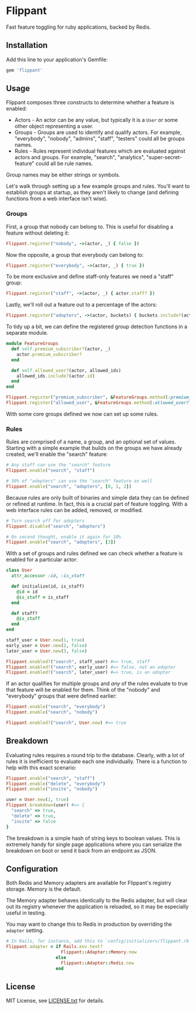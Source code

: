 # Flippant

Fast feature toggling for ruby applications, backed by Redis.

## Installation

Add this line to your application's Gemfile:

```ruby
gem 'flippant'
```

## Usage

Flippant composes three constructs to determine whether a feature is enabled:

* Actors - An actor can be any value, but typically it is a `User` or
  some other object representing a user.
* Groups - Groups are used to identify and qualify actors. For example,
  "everybody", "nobody", "admins", "staff", "testers" could all be groups names.
* Rules - Rules represent individual features which are evaluated against actors
  and groups. For example, "search", "analytics", "super-secret-feature" could
  all be rule names.

Group names may be either strings or symbols.

Let's walk through setting up a few example groups and rules. You'll want to
establish groups at startup, as they aren't likely to change (and defining
functions from a web interface isn't wise).

### Groups

First, a group that nobody can belong to. This is useful for disabling a feature
without deleting it:

```ruby
Flippant.register("nobody", ->(actor, _) { false })
```

Now the opposite, a group that everybody can belong to:

```ruby
Flippant.register("everybody", ->(actor, _) { true })
```

To be more exclusive and define staff-only features we need a "staff" group:

```ruby
Flippant.register("staff", ->(actor, _) { actor.staff? })
```

Lastly, we'll roll out a feature out to a percentage of the actors:

```ruby
Flippant.register("adopters", ->(actor, buckets) { buckets.include?(actor.id % 10) })
```

To tidy up a bit, we can define the registered group detection functions in a separate module.

```ruby
module FeatureGroups
  def self.premium_subscriber?(actor, _)
    actor.premium_subscriber?
  end

  def self.allowed_user?(actor, allowed_ids)
    allowed_ids.include?(actor.id)
  end
end

Flippant.register("premium_subscriber", &FeatureGroups.method(:premium_subscriber?))
Flippant.register("allowed_user", &FeatureGroups.method(:allowed_user?))
```


With some core groups defined we now can set up some rules.

### Rules

Rules are comprised of a name, a group, and an optional set of values. Starting
with a simple example that builds on the groups we have already created, we'll
enable the "search" feature:

```ruby
# Any staff can use the "search" feature
Flippant.enable("search", "staff")

# 30% of "adopters" can use the "search" feature as well
Flippant.enable("search", "adopters", [0, 1, 2])
```

Because rules are only built of binaries and simple data they can be defined or
refined at runtime. In fact, this is a crucial part of feature toggling. With a
web interface rules can be added, removed, or modified.

```ruby
# Turn search off for adopters
Flippant.disable("search", "adopters")

# On second thought, enable it again for 10%
Flippant.enable("search", "adopters", [3])
```

With a set of groups and rules defined we can check whether a feature is
enabled for a particular actor:

```ruby
class User
  attr_accessor :id, :is_staff

  def initialize(id, is_staff)
    @id = id
    @is_staff = is_staff
  end

  def staff?
    @is_staff
  end
end

staff_user = User.new(1, true)
early_user = User.new(2, false)
later_user = User.new(3, false)

Flippant.enabled?("search", staff_user) #=> true, staff
Flippant.enabled?("search", early_user) #=> false, not an adopter
Flippant.enabled?("search", later_user) #=> true, is an adopter
```

If an actor qualifies for multiple groups and *any* of the rules evaluate to
true that feature will be enabled for them. Think of the "nobody" and
"everybody" groups that were defined earlier:

```ruby
Flippant.enable("search", "everybody")
Flippant.enable("search", "nobody")

Flippant.enabled?("search", User.new) #=> true
```

## Breakdown

Evaluating rules requires a round trip to the database. Clearly, with a lot of
rules it is inefficient to evaluate each one individually. There is a function
to help with this exact scenario:

```ruby
Flippant.enable("search", "staff")
Flippant.enable("delete", "everybody")
Flippant.enable("invite", "nobody")

user = User.new(1, true)
Flippant.breakdown(user) #=> {
  "search" => true,
  "delete" => true,
  "invite" => false
}
```

The breakdown is a simple hash of string keys to boolean values. This is
extremely handy for single page applications where you can serialize the
breakdown on boot or send it back from an endpoint as JSON.

## Configuration

Both Redis and Memory adapters are available for Flippant's registry storage. Memory
is the default.

The Memory adapter behaves identically to the Redis adapter, but will clear out
its registry whenever the application is reloaded, so it may be especially useful
in testing.

You may want to change this to Redis in production by overriding the `adapter` setting.

```ruby
# In Rails, for instance, add this to `config/initializers/flippant.rb`:
Flippant.adapter = if Rails.env.test?
                     Flippant::Adapter::Memory.new
                   else
                     Flippant::Adapter::Redis.new
                   end
```

## License

MIT License, see [LICENSE.txt](LICENSE.txt) for details.
